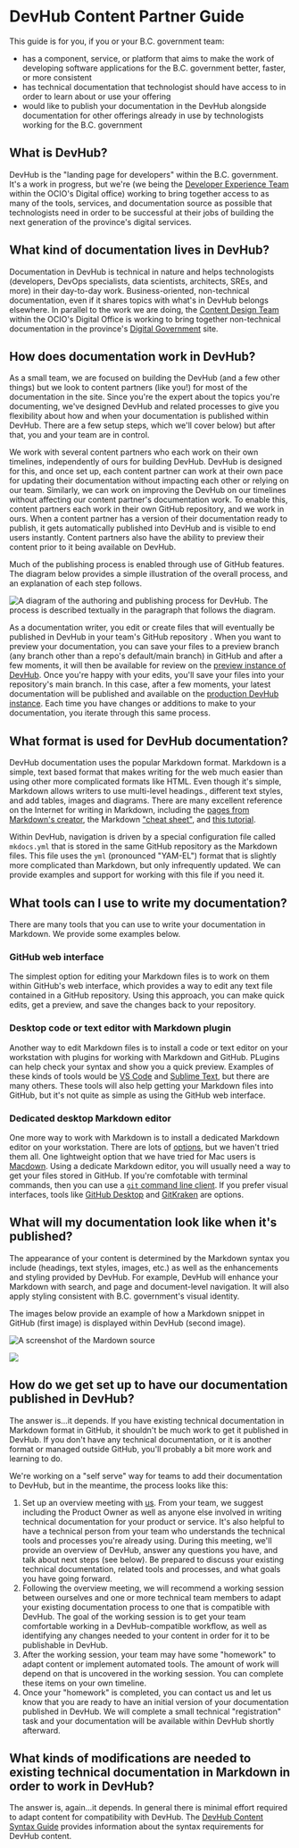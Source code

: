 # DevHub Content Partner Guide

This guide is for you, if you or your B.C. government team:

- has a component, service, or platform that aims to make the work of developing software applications for the B.C. government better, faster, or more consistent
- has technical documentation that technologist should have access to in order to learn about or use your offering
- would like to publish your documentation in the DevHub alongside documentation for other offerings already in use by technologists working for the B.C. government

## What is DevHub?

DevHub is the "landing page for developers" within the B.C. government. It's a work in progress, but we're (we being the [Developer Experience Team](mailto:developer.experience@gov.bc.ca) within the OCIO's Digital office) working to bring together access to as many of the tools, services, and documentation source as possible that technologists need in order to be successful at their jobs of building the next generation of the province's digital services.

## What kind of documentation lives in DevHub?

Documentation in DevHub is technical in nature and helps technologists (developers, DevOps specialists, data scientists, architects, SREs, and more) in their day-to-day work. Business-oriented, non-technical documentation, even if it shares topics with what's in DevHub belongs elsewhere. In parallel to the work we are doing, the [Content Design Team](mailto:do.contentdesign@gov.bc.ca) within the OCIO's Digital Office is working to bring together non-technical documentation in the province's [Digital Government](https://digital.gov.bc.ca) site.   

## How does documentation work in DevHub?

As a small team, we are focused on building the DevHub (and a few other things) but we look to content partners (like you!) for most of the documentation in the site. Since you're the expert about the topics you're documenting, we've designed DevHub and related processes to give you flexibility about how and when your documentation is published within DevHub. There are a few setup steps, which we'll cover below) but after that, you and your team are in control.

We work with several content partners who each work on their own timelines, independently of ours for building DevHub. DevHub is designed for this, and once set up, each content partner can work at their own pace for updating their documentation without impacting each other or relying on our team. Similarly, we can work on improving the DevHub on our timelines without affecting our content partner's documentation work. To enable this, content partners each work in their own GitHub repository, and we work in ours. When a content partner has a version of their documentation ready to publish, it gets automatically published into DevHub and is visible to end users instantly. Content partners also have the ability to preview their content prior to it being available on DevHub. 

Much of the publishing process is enabled through use of GitHub features. The diagram below provides a simple illustration of the overall process, and an explanation of each step follows.

![A diagram of the authoring and publishing process for DevHub. The process is described textually in the paragraph that follows the diagram.](images/devhub_publishing_process_simple.png)

As a documentation writer, you edit or create files that will eventually be published in DevHub in your team's GitHub repository . When you want to preview your documentation, you can save your files to a preview branch (any branch other than a repo's default/main branch) in GitHub and after a few moments, it will then be available for review on the [preview instance of DevHub](https://dev.developer.gov.bc.ca). Once you're happy with your edits, you'll save your files into your repository's main branch. In this case, after a few moments, your latest documentation will be published and available on the [production DevHub instance](https://mvp.developer.gov.bc.ca). Each time you have changes or additions to make to your documentation, you iterate through this same process.

## What format is used for DevHub documentation?

DevHub documentation uses the popular Markdown format. Markdown is a simple, text based format that makes writing for the web much easier than using other more complicated formats like HTML. Even though it's simple, Markdown allows writers to use multi-level headings., different text styles, and add tables, images and diagrams. There are many excellent reference on the Internet for writing in Markdown, including  the [pages from Markdown's creator](https://daringfireball.net/projects/markdown/), the Markdown ["cheat sheet"](https://www.markdownguide.org/cheat-sheet/), and [this tutorial](https://commonmark.org/help/tutorial/).

Within DevHub, navigation is driven by a special configuration file called `mkdocs.yml` that is stored in the same GitHub repository as the Markdown files. This file uses the `yml` (pronounced "YAM-EL") format that is slightly more complicated than Markdown, but only infrequently updated. We can provide examples and support for working with this file if you need it. 

## What tools can I use to write my documentation?

There are many tools that you can use to write your documentation in Markdown. We provide some examples below.

### GitHub web interface 

The simplest option for editing your Markdown files is to work on them within GitHub's web interface, which provides a way to edit any text file contained in a GitHub repository.  Using this approach, you can make quick edits, get a preview, and save the changes back to your repository.

### Desktop code or text editor with Markdown plugin

Another way to edit Markdown files is to install a code or text editor on your workstation with plugins for working with Markdown and GitHub. PLugins can help check your syntax and show you a quick preview. Examples of these kinds of tools would be [VS Code](https://code.visualstudio.com) and [Sublime Text](https://www.sublimetext.com), but there are many others. These tools will also help getting your Markdown files into GitHub, but it's not quite as simple as using the GitHub web interface.

### Dedicated desktop Markdown editor

One more way to work with Markdown is to install a dedicated Markdown editor on your workstation. There are lots of [options](https://github.com/mundimark/awesome-markdown-editors), but we haven't tried them all. One lightweight option that we have tried for Mac users is [Macdown](https://macdown.uranusjr.com). Using a dedicate Markdown editor, you will usually need a way to get your files stored in GitHub. If you're comfotable with terminal commands, then you can use a [`git` command line client](https://git-scm.com/downloads). If you prefer visual interfaces, tools like [GitHub Desktop](https://desktop.github.com) and [GitKraken](https://www.gitkraken.com) are options.

## What will my documentation look like when it's published?

The appearance of your content is determined by the Markdown syntax you include (headings, text styles, images, etc.) as well as the enhancements and styling provided by DevHub. For example, DevHub will enhance your Markdown with search, and page and document-level navigation. It will also apply styling consistent with B.C. government's visual identity.

The images below provide an example of how a Markdown snippet in GitHub (first image) is displayed within DevHub (second image).

![A screenshot of the Mardown source ](images/markdown_source.png)

![](images/devhub_appearance.png)

## How do we get set up to have our documentation published in DevHub?

The answer is...it depends. If you have existing technical documentation in Markdown format in GitHub, it shouldn't be much work to get it published in DevHub. If you don't have any technical documentation, or it is another format or managed outside GitHub, you'll probably a bit more work and learning to do.  

We're working on a "self serve" way for teams to add their documentation to DevHub, but in the meantime, the process looks like this:

1. Set up an overview meeting with [us](mailto:developer.experience@gov.bc.ca). From your team, we suggest including the Product Owner as well as anyone else involved in writing technical documentation for your product or service. It's also helpful to have a technical person from your team who understands the technical tools and processes you're already using. During this meeting, we'll provide an overview of DevHub, answer any questions you have, and talk about next steps (see below). Be prepared to discuss your existing technical documentation, related tools and processes, and what goals you have going forward.
2.  Following the overview meeting, we will recommend a working session between ourselves and one or more  technical team members to adapt your existing documentation process to one that is compatible with DevHub. The goal of the working session is to get your team comfortable working in a DevHub-compatible workflow, as well as identifying any changes needed to your content in order for it to be publishable in DevHub.
3. After the working session, your team may have some "homework" to adapt content or implement automated tools. The amount of work will depend on that is uncovered in the working session. You can complete these items on your own timeline.
4. Once your "homework" is completed, you can contact us and let us know that you are ready to have an initial version of your documentation published in DevHub. We will complete a small technical "registration" task and your documentation will be available within DevHub shortly afterward.

## What kinds of modifications are needed to existing technical documentation in Markdown in order to work in DevHub?

The answer is, again...it depends. In general there is minimal effort required to adapt content for compatibility with DevHub. The [DevHub Content Syntax Guide](content-syntax-guide.md) provides information about the syntax requirements for DevHub content.






